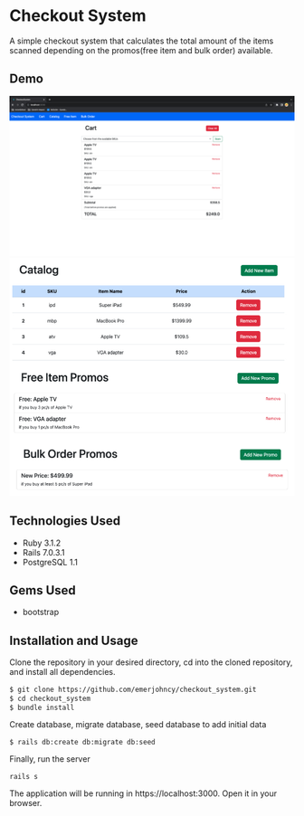 # Checkout System
A simple checkout system that calculates the total amount of the items scanned depending on the promos(free item and bulk order) available.

## Demo
![This is a demo image of the project](https://github.com/emerjohncy/checkout_system/blob/main/app/assets/images/demo_one.png)
![This is a demo image of the project](https://github.com/emerjohncy/checkout_system/blob/main/app/assets/images/demo_two.jpg)

## Technologies Used
- Ruby 3.1.2
- Rails 7.0.3.1
- PostgreSQL 1.1

## Gems Used
- bootstrap

## Installation and Usage
Clone the repository in your desired directory, cd into the cloned repository, and install all dependencies.
```
$ git clone https://github.com/emerjohncy/checkout_system.git
$ cd checkout_system
$ bundle install
```
Create database, migrate database, seed database to add initial data
```
$ rails db:create db:migrate db:seed
```
Finally, run the server
```
rails s
```
The application will be running in https://localhost:3000. Open it in your browser.
